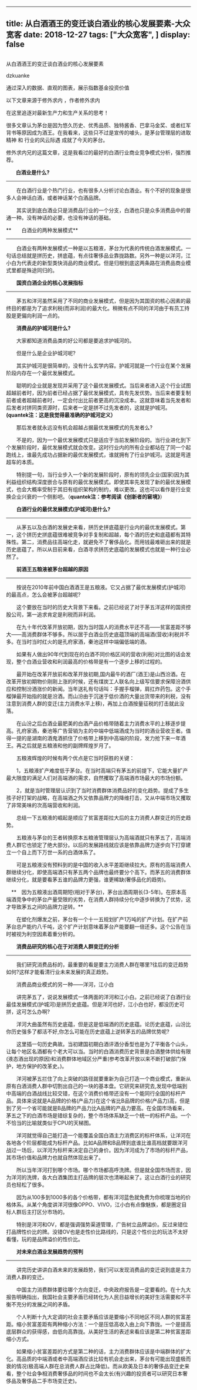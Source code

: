 
---
title:   从白酒酒王的变迁谈白酒业的核心发展要素-大众宽客
date: 2018-12-27
tags: ["大众宽客", ]
display: false
---


## 



从白酒酒王的变迁谈白酒业的核心发展要素




dzkuanke




通过深入的数据、直观的图表，展示指数基金投资价值



以下文章来源于修外求内
，作者修外求内


在这里追逐对最新生产力和生产关系的思考！

很多文章认为茅台是因为悠久历史、优秀品质、独特酱香、巴拿马金奖、或者红军背书等原因成为酒王。在我看来，这些只不过是宣传的噱头，是茅台管理层的进取精神 和 行业的风云际遇 成就了今天的茅台。



修外求内兄的这篇文章，这是我看过的最好的白酒行业商业竞争模式分析，强烈推荐。



**&nbsp;&nbsp;&nbsp;&nbsp;&nbsp;&nbsp;&nbsp;&nbsp;白酒业是什么?**

****

　　在白酒行业是个热门行业，也有很多人分析讨论白酒业。有个不好的现象是很多人会神话白酒，或者神话某个白酒品牌。

　　其实说到底白酒业只是消费品行业的一个分支，白酒也只是众多消费品中的普通一种。没有神话的必要，也没有神话的基础。



**　　白酒业的两种发展模式**

****

　　白酒业有两种发展模式一种是以五粮液，茅台为代表的传统白酒发展模式。一句话总结就是拼历史，拼底蕴，有点往奢侈品业靠拢路数。另外一种是以洋河，江小白为代表走的新型类快消品的商业模式。但是归根到底这两条路在消费品商业模式里都是殊途同归的。



　　**国资白酒企业的核心发展指标**

****

　　茅五和洋河虽然采用了不同的商业发展模式，但是因为其国资的核心因素的最终目的都是为了追求利税(而非利润)的最大化。稍微有点不同的洋河由于有员工持股是更偏向利润一点的。



　　**消费品的护城河是什么?**

　　大家都知道消费品类的好公司都是要追求护城河的。

　　但是什么是企业护城河呢?

　　其实护城河是很简单的，没有什么玄学内容。护城河就是一个行业在某个发展阶段内存在一个最优发展模式。

　　聪明的企业就是发现并采用了这个最优发展模式。当后来者进入这个行业试图超越前者时，因为前者已经占据了最优发展模式，具有先发优势。当后来者要复制前者或者超越前者时，一定会付出比前者更高的沉没成本。这就意味着当先发者和后发者对拼同类资源时，后来者一定是拼不过先发者的，这就是护城河。**(quantek注：这是我觉得最准确的护城河定义）**

　　那后发者就永远没有机会超越占据最优发展模式的先发者么?

　　不是的，因为一个最优发展模式只是适应于当前发展阶段的。当行业进化到下个发展阶段时，最优发展模式就会改变。这时行业内的所有企业都站在了同一个起跑线上，谁最先成功占据新的最优发展模式，谁就拥有了行业护城河。这就是弯道超车的本质。

　　特别提一句，当行业步入一个新的发展阶段时，原有的领先企业(国家)因为其利益组织结构深度嵌合与原有的最优发展模式。即使其率先发现了新的最优发展模式，也会大概率受制于其旧有组织架构的制约，难以更改。这也可以看作是行业变换企业兴衰的一个侧影吧。（**quantek注：参考阅读《创新者的窘境》**）



　　**白酒行业的最优发展模式(护城河)是什么?**

****

　　从茅五以及白酒的发展史来看，拼历史拼底蕴是行业内的最优发展模式。第一，这个拼历史拼底蕴很难被竞争对手复制和超越，每个酒的历史和底蕴都有其特殊性。第二，消费品往高端化走，就避免不了奢侈品化。而用钱最难砸出来的就是历史底蕴了。所以从目前来看，白酒寻求拼历史底蕴的发展模式也就是一种行业必然了。



　　**前酒王五粮液被茅台超越的原因**

****

　　按说在2010年前中国白酒酒王是五粮液。它又占据了最优发展模式(护城河)的最高点，怎么会被茅台超越呢?

　　这个要放在当时的历史大背景下来看。之前已经说了对于茅五洋这样的国资控股公司，第一追求肯定是利税而非利润。

　　在九十年代改革开放初期，因为当时国人的消费水平还不高——贫富差距不够大——高消费群体不够多。所以居于白酒业历史底蕴顶端的高端酒(营收)利税并不多。在当时当时红火的是孔府家酒，秦池这样中端偏低端的酒。

　　如果有人做出90年代到现在的白酒不同价格区间的营收(利税)对比图的话会发现，整个白酒业营收和利润最高的价格带是有一个逐步上移的过程的。

　　最开始在改革开放前和改革开放初期,国内最牛的酒厂(酒王)是山西汾酒。在改革开放初期物价刚刚上涨的时候，还有煤炭工人联名向上级写信要求保障汾酒供应和控制汾酒涨价的新闻。当年送礼有句话叫：手握手榴弹，肩扛炸药包。这个手榴弹最开始指的就是汾酒。而山汾由于沉迷于低价酒的大量出货带来的利税，没有注意到消费人群的变迁(主力消费水平上移)，再加上白酒按量征税的打击就此没落。

　　在山汾之后白酒业最肥美的白酒产品价格带随着主力消费水平的上移逐步提高。孔府家酒，秦池等广告营销为主的中端中低端酒成为当时的酒业营收王者。值得一提的是湖南的酒鬼酒抓住了价格带上移到中高端的阶段，发力抢下来一年酒王。再之后就是五粮液和他的副牌辉煌岁月了。

　　五粮液辉煌的时候有两个优点是它当时获胜的关键：

　　1，五粮液扩产难度低于茅台。在当时高端只有茅五的前提下，它能大量扩产最大限度的满足人们对高端酒的需求，自然攫取了高端酒市场最大的市场份额。

　　2，就是当时管理层认识到了当时消费群体消费品好的变化趋势。提成了多生孩子好打架的战略，在高端酒之外又依靠品牌力的降维打击，又从中端市场又攫取了非常美味的次高端营收和利润。

　　总结一下五粮液的崛起是顺应了贫富差距拉大后的主力消费人群变迁的历史趋势。

　　五粮液与茅台的王者转换原本五粮液管理层认为高端酒就只有茅五了，高端消费人群它也锁定了绝大部分。以后的发展路线就应该是依靠品牌力逐步向下打穿建立一个自上而下万世一系的白酒体系了。

　　可是五粮液没有预料到的是中国的收入水平差距继续拉大。原有的高端消费人群继续分化，即使高端酒只有茅五两个品牌也最终要分个高下。而茅五的消费群体继续分化，就是要看茅五谁的品牌力更强，谁更稀缺(奢侈品化的趋势)。

　**　因为五粮液出酒周期短(相对于茅台)，茅台出酒周期长(3-5年)。在原本高端酒竞争中的茅台产量受限的劣势，在消费人群持续分化中逐步转换为了优势，这才导致茅五之间的品牌力逆转。**

　　在塑化剂爆发之前，茅台有一个十一五规划扩产1万吨的扩产计划。在扩产前茅台总产能约八千吨，这个扩产计划意味着茅台产能要翻一倍还多。这个公告在当时被视为利空因素着重分析的。



　　**消费品研究的核心在于对消费人群变迁的分析**

****

　　我们研究消费品标的，最重要的看是要主力消费人群在哪里?往后的变迁趋势如何?这样才能看清行业未来发展的真正趋势。

　　消费品商业模式的另一种——洋河，江小白

　　讲完茅五了，说说发展模式一体两面的洋河和江小白。之前已经说了白酒行业最佳发展模式(护城河)是拼历史底蕴。但是洋河也好，江小白也好，都没历史可拼，这可怎么办啊?

　　洋河大曲虽然有历史底蕴，但是这是低端酒的历史底蕴。论历史底蕴，山汾比你历史强多了都活不好,你怎么可能在历史底蕴上逆转茅五的品牌优势呢?

　　这里插一句历史典故。当初建国初期白酒评酒分香型也是为了平衡各个山头，让每个地区名酒都有个老大可以当。当时的白酒消费历史背景是白酒整体供给有限(液态酒出现的原因)和消费群体地域区分严重(参考改革开放以来不断打破部门保护，地方保护的改革史。)。

　　洋河被茅五拦住了向上突破的路径就要重新为自己打造一个商业模式，重新从原有白酒消费人群中切割出自己的一块的基本盘。它研究来研究去,发现中低端到中高端的白酒战线比较交错，在这个消费价格带还没有一个能同行全国的标杆产品。具体来说就是A品牌的价格(产品力)在这个省比B品牌的价格(产品力)高，但是到了另一个省可能就是B品牌的产品力比A品牌的产品力要高。在全国市场看来，茅五之下的白酒市场是错综复杂的，整个市场体系缺乏一个统一的标杆产品。一个不恰当的比喻就类似于CPU的天梯图。

　　洋河就觉得自己能打造一个能覆盖全国白酒主力消费区的标杆体系，让洋河在各地各个阶层都能成为标杆产品。比如A品牌和B品牌到底谁比谁高档就要跟洋河战过一场后，以洋河为标杆来决定自己的身价。因为洋河成为了市场的标杆产品，其市场价值和品牌力也就自然体现出来了。

　　所以当年洋河打到哪个市场。哪个市场都高呼洗牌。但是就全国市场而言，因为洋河的洗牌，各大白酒集团主打品牌的层次也清晰起来了。这让白酒行业的研究员也轻松了很多。

　　因为从100多到1000多的各个价格带，都有洋河蓝色就免费为你梳理当地的价格体系。从某个角度讲洋河很像OPPO、VIVO，江小白有点像魅族，都是圈定目标人群后主打区分市场的。

　　特别是洋河和OV，都是强调强势渠道管理，广告树立品牌溢价。反过来错位打品牌性价比的牌。没错OV也是走性价比路线的，只是这个性价比的玩法不太好看懂，玩的是品牌溢价的性价比。



　　**对未来白酒业发展趋势的预判**

****

　　讲完历史讲讲白酒未来的发展趋势，我们可以发现消费品的变迁说到底是主力消费人群的变迁。

　　中国主力消费群体要往哪个方向变迁，中央政府报告是一定要看的。在十九大报告明确指出，我国社会主要矛盾已经转化为人民日益增长的美好生活需要和不平衡不充分的发展之间的矛盾。

　　个人判断十九大定调的社会主要矛盾应该是要缩小不同地区不同人群的贫富差距。缩小贫富差距有两种缩小方法：一个是压低高收入由上向下靠拢。一个是提高底层群众的获得感，由低向高靠拢。从美好生活的表述来看应该是第二种贫富差距缩小方式。

　　如果缩小贫富差距的方式是第二种的话，主力消费群体应该是中端群体的扩大化。高品质的中端酒或者中高端酒应该比较有机会走出来，茅台有可能出现盛极而衰的情况(极高端人群在总消费人群占比降低)。而从欧美及日本的奢侈品变迁史来看，整个社会争相消费奢侈品的时间也不会太长(有兴趣的投资者可以研究日本奢侈品及奢侈品二手市场变迁史)。

　








